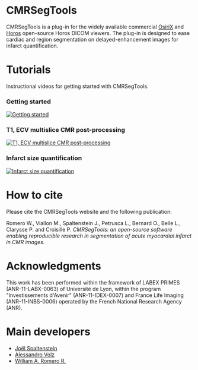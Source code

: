 
# CMRSegTools 

CMRSegTools is a plug-in for the widely available commercial [OsiriX](https://www.osirix-viewer.com/) and  [Horos](https://horosproject.org/) open-source Horos DICOM viewers. The plug-in 
is designed to ease cardiac and region segmentation on delayed-enhancement images for infarct quantification.

# Tutorials

Instructional videos for getting started with CMRSegTools.

### Getting started

[![Getting started](./doc/CMRSegTools-YouTube01.png)](https://youtu.be/aXAGeKq-nS0 "Getting started")

### T1, ECV multislice CMR post-processing

[![T1, ECV multislice CMR post-processing](./doc/CMRSegTools-YouTube02.png)](https://youtu.be/RohwXXmx8M4 "T1, ECV multislice CMR post-processing")

### Infarct size quantification

[![Infarct size quantification](./doc/CMRSegTools-YouTube03.png)](https://youtu.be/28ryKKthZGY "Infarct size quantification")



# How to cite

Please cite the CMRSegTools website and the following publication:

Romero W., Viallon M., Spaltenstein J., Petrusca L., Bernard O., Belle L., Clarysse P. and Croisille P. *CMRSegTools: an open-source software enabling reproducible research in segmentation of acute myocardial infarct in CMR images.*


# Acknowledgments

This work has been performed within the framework of LABEX PRIMES (ANR-11-LABX-0063) of Université de Lyon, within the program "Investissements d'Avenir" (ANR-11-IDEX-0007) and France Life Imaging (ANR-11-INBS-0006) operated by the French National Research Agency (ANR). 

# Main developers

* [Joël Spaltenstein](https://github.com/spalte)
* [Alessandro Volz](https://github.com/aglv)
* [William A. Romero R.](https://github.com/waromero)
